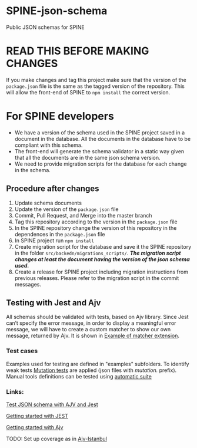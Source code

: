# SPINE-json-schema
Public JSON schemas for SPINE


# READ THIS BEFORE MAKING CHANGES
If you make changes and tag this project make sure that the version of the ```package.json``` file is the same as the tagged version of the repository. This will allow the front-end of SPINE to ```npm install``` the correct version.

# For SPINE developers
- We have a version of the schema used in the SPINE project saved in a document in the database. All the documents in the database have to be compliant with this schema.
- The front-end will generate the schema validator in a static way given that all the documents are in the same json schema version.
- We need to provide migration scripts for the database for each change in the schema.

## Procedure after changes
  1. Update schema documents
  1. Update the version of the ```package.json``` file
  1. Commit, Pull Request, and Merge into the master branch
  1. Tag this repository according to the version in the ```package.json``` file
  1. In the SPINE repository change the version of this repository in the dependences in the ```package.json``` file
  1. In SPINE project run ```npm install```
  1. Create migration script for the database and save it the SPINE repository in the folder ```src/backedn/migrations_scripts/```. ***The migration script changes at least the document having the version of the json schema used.***
  1. Create a release for SPINE project including migration instructions from previous releases. Please refer to the migration script in the commit messages.
  
## Testing with Jest and Ajv 
All schemas should be validated with tests, based on Ajv library. Since Jest can’t 
specify the error message, in order to display a meaningful error message, 
we will have to create a custom matcher to show our own message, returned by Ajv.
It is shown in [Example of matcher extension](/tests/jest.ajv.schema.test.js).

### Test cases
Examples used for testing are defined in "examples" subfolders. To identify weak tests 
[Mutation tests](https://en.wikipedia.org/wiki/Mutation_testing) are applied (json files with _mutation._ prefix).
Manual tools definitions can be tested using  [automatic suite](/tests/tools2.schema.test.js) 


### Links:
 
[Test JSON schema with AJV and Jest](https://medium.com/@moshfeu/test-json-schema-with-ajv-and-jest-c1d2984234c9 )

[Getting started with JEST](https://jestjs.io/docs/en/getting-started)

[Getting started with Ajv](https://github.com/ajv-validator/ajv)

TODO:
Set up coverage as in [Ajv-Istanbul](https://github.com/ajv-validator/ajv-istanbul)